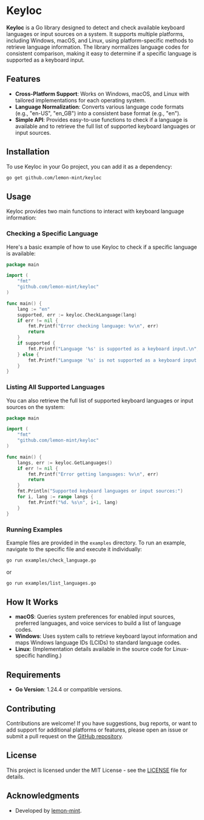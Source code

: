 # Keyloc

**Keyloc** is a Go library designed to detect and check available keyboard languages or input sources on a system. It supports multiple platforms, including Windows, macOS, and Linux, using platform-specific methods to retrieve language information. The library normalizes language codes for consistent comparison, making it easy to determine if a specific language is supported as a keyboard input.

## Features

- **Cross-Platform Support**: Works on Windows, macOS, and Linux with tailored implementations for each operating system.
- **Language Normalization**: Converts various language code formats (e.g., "en-US", "en_GB") into a consistent base format (e.g., "en").
- **Simple API**: Provides easy-to-use functions to check if a language is available and to retrieve the full list of supported keyboard languages or input sources.

## Installation

To use Keyloc in your Go project, you can add it as a dependency:

```bash
go get github.com/lemon-mint/keyloc
```

## Usage

Keyloc provides two main functions to interact with keyboard language information:

### Checking a Specific Language

Here's a basic example of how to use Keyloc to check if a specific language is available:

```go
package main

import (
	"fmt"
	"github.com/lemon-mint/keyloc"
)

func main() {
	lang := "en"
	supported, err := keyloc.CheckLanguage(lang)
	if err != nil {
		fmt.Printf("Error checking language: %v\n", err)
		return
	}
	if supported {
		fmt.Printf("Language '%s' is supported as a keyboard input.\n", lang)
	} else {
		fmt.Printf("Language '%s' is not supported as a keyboard input.\n", lang)
	}
}
```

### Listing All Supported Languages

You can also retrieve the full list of supported keyboard languages or input sources on the system:

```go
package main

import (
	"fmt"
	"github.com/lemon-mint/keyloc"
)

func main() {
	langs, err := keyloc.GetLanguages()
	if err != nil {
		fmt.Printf("Error getting languages: %v\n", err)
		return
	}
	fmt.Println("Supported keyboard languages or input sources:")
	for i, lang := range langs {
		fmt.Printf("%d. %s\n", i+1, lang)
	}
}
```

### Running Examples

Example files are provided in the `examples` directory. To run an example, navigate to the specific file and execute it individually:

```bash
go run examples/check_language.go
```

or

```bash
go run examples/list_languages.go
```

## How It Works

- **macOS**: Queries system preferences for enabled input sources, preferred languages, and voice services to build a list of language codes.
- **Windows**: Uses system calls to retrieve keyboard layout information and maps Windows language IDs (LCIDs) to standard language codes.
- **Linux**: (Implementation details available in the source code for Linux-specific handling.)

## Requirements

- **Go Version**: 1.24.4 or compatible versions.

## Contributing

Contributions are welcome! If you have suggestions, bug reports, or want to add support for additional platforms or features, please open an issue or submit a pull request on the [GitHub repository](https://github.com/lemon-mint/keyloc).

## License

This project is licensed under the MIT License - see the [LICENSE](LICENSE) file for details.

## Acknowledgments

- Developed by [lemon-mint](https://github.com/lemon-mint).
